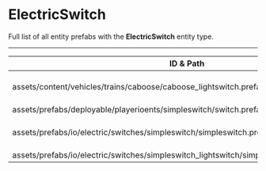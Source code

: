 # ElectricSwitch
Full list of all <Badge type="warning" text="4"/> entity prefabs with the **ElectricSwitch** entity type.

---
| ID & Path |
| --- |
| <a href="#489802822"><Badge id="489802822" type="tip" text="#"/></a> <Badge type="tip" text="489802822"/> <br> assets/content/vehicles/trains/caboose/caboose_lightswitch.prefab |
| <a href="#2374429146"><Badge id="2374429146" type="tip" text="#"/></a> <Badge type="tip" text="2374429146"/> <br> assets/prefabs/deployable/playerioents/simpleswitch/switch.prefab |
| <a href="#2055550712"><Badge id="2055550712" type="tip" text="#"/></a> <Badge type="tip" text="2055550712"/> <br> assets/prefabs/io/electric/switches/simpleswitch/simpleswitch.prefab |
| <a href="#407841511"><Badge id="407841511" type="tip" text="#"/></a> <Badge type="tip" text="407841511"/> <br> assets/prefabs/io/electric/switches/simpleswitch_lightswitch/simpleswitch_lightswitch.prefab |
